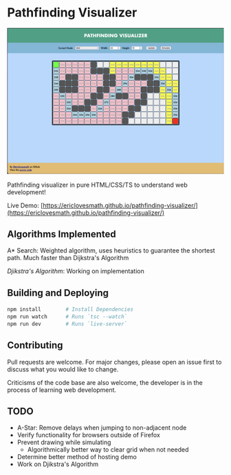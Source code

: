 # Pathfinding Visualizer

![A-Star Example](img/AStarExample.png)

Pathfinding visualizer in pure HTML/CSS/TS to understand web development!

Live Demo: [https://ericlovesmath.github.io/pathfinding-visualizer/](https://ericlovesmath.github.io/pathfinding-visualizer/)

## Algorithms Implemented

A\* Search: Weighted algorithm, uses heuristics to guarantee the shortest path. Much faster than Dijkstra's Algorithm

*Djikstra's Algorithm*: Working on implementation

## Building and Deploying

```bash
npm install        # Install Dependencies
npm run watch      # Runs `tsc --watch`
npm run dev        # Runs `live-server`

```

## Contributing 

Pull requests are welcome. For major changes, please open an issue first to discuss what you would like to change.

Criticisms of the code base are also welcome, the developer is in the process of learning web development.

## TODO

- A-Star: Remove delays when jumping to non-adjacent node
- Verify functionality for browsers outside of Firefox
- Prevent drawing while simulating
    - Algorithmically better way to clear grid when not needed
- Determine better method of hosting demo
- Work on Djikstra's Algorithm

